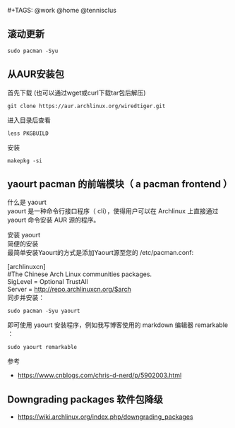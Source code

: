 #+TAGS: @work @home @tennisclus
## 滚动更新
```
sudo pacman -Syu
```
  
## 从AUR安装包
首先下载 (也可以通过wget或curl下载tar包后解压)  
```
git clone https://aur.archlinux.org/wiredtiger.git
```
进入目录后查看  
```
less PKGBUILD
```
安装  
```
makepkg -si
```
  
## yaourt pacman 的前端模块（ a pacman frontend ）
什么是 yaourt  
yaourt 是一种命令行接口程序（ cli），使得用户可以在 Archlinux 上直接通过 yaourt 命令安装 AUR 源的程序。  
  
安装 yaourt  
简便的安装  
最简单安装Yaourt的方式是添加Yaourt源至您的 /etc/pacman.conf:  
  
[archlinuxcn]  
#The Chinese Arch Linux communities packages.  
SigLevel = Optional TrustAll  
Server   = http://repo.archlinuxcn.org/$arch  
同步并安装：  
  
```
sudo pacman -Syu yaourt
```
即可使用 yaourt 安装程序，例如我写博客使用的 markdown 编辑器 remarkable ：  
  
```
sudo yaourt remarkable
```
  
参考  
- https://www.cnblogs.com/chris-d-nerd/p/5902003.html
## Downgrading packages 软件包降级
- https://wiki.archlinux.org/index.php/downgrading_packages

